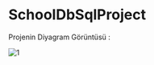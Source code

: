 # SchoolDbSqlProject

Projenin Diyagram Görüntüsü :

![1](https://github.com/oguzhanmuratoglu/SchoolDbSqlProject/assets/116174285/d1782256-3f60-44e9-895d-3097df282895)
